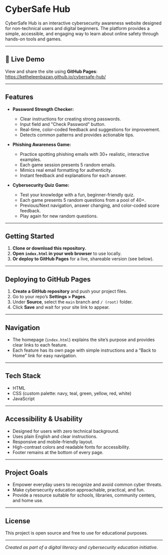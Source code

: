# CyberSafe Hub

CyberSafe Hub is an interactive cybersecurity awareness website designed for non-technical users and digital beginners. The platform provides a simple, accessible, and engaging way to learn about online safety through hands-on tools and games.

---

## 🚀 Live Demo

View and share the site using **GitHub Pages**:  
https://ketheleenbazan.github.io/cybersafe-hub/

---

## Features

- **Password Strength Checker:**  
  - Clear instructions for creating strong passwords.
  - Input field and "Check Password" button.
  - Real-time, color-coded feedback and suggestions for improvement.
  - Detects common patterns and provides actionable tips.

- **Phishing Awareness Game:**  
  - Practice spotting phishing emails with 30+ realistic, interactive examples.
  - Each game session presents 5 random emails.
  - Mimics real email formatting for authenticity.
  - Instant feedback and explanations for each answer.

- **Cybersecurity Quiz Game:**  
  - Test your knowledge with a fun, beginner-friendly quiz.
  - Each game presents 5 random questions from a pool of 40+.
  - Previous/Next navigation, answer changing, and color-coded score feedback.
  - Play again for new random questions.

---

## Getting Started

1. **Clone or download this repository.**
2. **Open `index.html` in your web browser** to use locally.
3. **Or deploy to GitHub Pages** for a live, shareable version (see below).

---

## Deploying to GitHub Pages

1. **Create a GitHub repository** and push your project files.
2. Go to your repo’s **Settings > Pages**.
3. Under **Source**, select the `main` branch and `/ (root)` folder.
4. Click **Save** and wait for your site link to appear.

---

## Navigation

- The homepage (`index.html`) explains the site’s purpose and provides clear links to each feature.
- Each feature has its own page with simple instructions and a “Back to Home” link for easy navigation.

---

## Tech Stack

- HTML
- CSS (custom palette: navy, teal, green, yellow, red, white)
- JavaScript

---

## Accessibility & Usability

- Designed for users with zero technical background.
- Uses plain English and clear instructions.
- Responsive and mobile-friendly layout.
- High-contrast colors and readable fonts for accessibility.
- Footer remains at the bottom of every page.

---

## Project Goals

- Empower everyday users to recognize and avoid common cyber threats.
- Make cybersecurity education approachable, practical, and fun.
- Provide a resource suitable for schools, libraries, community centers, and home use.

---

## License

This project is open source and free to use for educational purposes.

---

*Created as part of a digital literacy and cybersecurity education initiative.*
